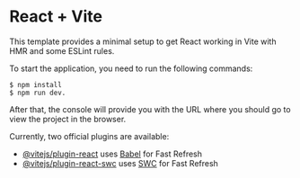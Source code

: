 # React + Vite

This template provides a minimal setup to get React working in Vite with HMR and some ESLint rules.

To start the application, you need to run the following commands: 

    $ npm install 
    $ npm run dev. 

After that, the console will provide you with the URL where you should go to view the project in the browser.

Currently, two official plugins are available:

- [@vitejs/plugin-react](https://github.com/vitejs/vite-plugin-react/blob/main/packages/plugin-react/README.md) uses [Babel](https://babeljs.io/) for Fast Refresh
- [@vitejs/plugin-react-swc](https://github.com/vitejs/vite-plugin-react-swc) uses [SWC](https://swc.rs/) for Fast Refresh
